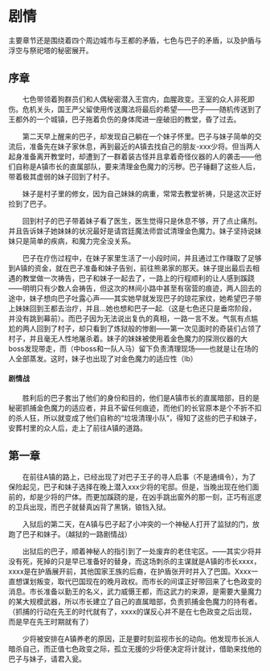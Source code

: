 # 剧情

主要章节还是围绕着四个周边城市与王都的矛盾，七色与巴子的矛盾，以及护盾与浮空与祭祀塔的秘密展开。

## 序章

&emsp;&emsp;七色带领着狗群员们和人偶秘密潜入王宫内，血腥政变。王室的众人非死即伤。危机关头，国王严父留使用传送魔法将最后的希望——巴子——随机传送到了王都外的一个城镇，巴子拖着负伤的身体爬进一座破旧的教堂，昏了过去。

&emsp;&emsp;第二天早上醒来的巴子，却发现自己躺在一个妹子怀里。巴子与妹子简单的交流后，准备先在妹子家休息，再到最近的A镇去找自己的朋友-xxx少将。但当两人起身准备离开教堂时，却遭到了一群着装古怪并且拿着奇怪仪器的人的袭击——他们自称是A镇市长的直属部队，要来清理金色魔力的污秽。巴子锤翻了这些人后，带着极其虚弱的妹子回到了村子。

&emsp;&emsp;妹子是村子里的修女，因为自己妹妹的病重，常常去教堂祈祷，只是这次正好捡到了巴子。

&emsp;&emsp;回到村子的巴子带着妹子看了医生，医生觉得只是休息不够，开了点止痛剂。并且告诉妹子她妹妹的状况最好是请宫廷魔法师尝试清理金色魔力。妹子坚持说妹妹只是简单的疾病，和魔力完全没关系。

&emsp;&emsp;巴子在疗伤过程中，在妹子家里生活了一小段时间，并且通过工作赚取了足够到A镇的资金，就在巴子准备和妹子告别，前往熊弟家的那天。妹子提出最后去相遇的教堂做一次祷告，巴子和妹子一起去了，一路上的行程顺利的让人感到蹊跷——明明只有少数人会祷告，但这次的林间小路中甚至有宿营的痕迹，两人回去的途中，妹子想向巴子吐露心声——其实她早就发现巴子的琼花家纹，她希望巴子带上妹妹回到王都去治疗，并且...她也想和巴子一起.（这是七色还只是垂帘阶段，并没有跳到幕前）。而巴子因为无法说出复仇的真相，一路一言不发。气氛有点尴尬的两人回到了村子，却只看到了炼狱般的惨剧——第一次见面时的奇装们占领了村子，并且毫无人性地屠杀着。妹子的妹妹被使用着金色魔力的探测仪器的大boss发现带走，而（中boss和一队人马）留下负责清理现场——也就是让在场的人全部蒸发。这时，妹子也出现了对金色魔力的适应性（lb）

#### 剧情战

&emsp;&emsp;胜利后的巴子套出了他们的身份和目的，他们是A镇市长的直属暗部，目的是秘密抓捕金色魔力的适应者，并且不留任何痕迹，而他们的长官原本是个不折不扣的杀人狂，所以就变成了他们自称的“垃圾清理小队”，得知了这些的巴子和妹子，安葬村里的众人后，走上了前往A镇的道路。

## 第一章

&emsp;&emsp;在前往A镇的路上，已经出现了对巴子王子的寻人启事（不是通缉令），为了保险起见，巴子和妹子选择在晚上潜入xxx少将的宅邸。但是，当晚出现在他们面前的，却是少将的尸体。而更加蹊跷的是，在凶手跳出窗外的那一刻，正巧有巡逻的卫兵出现，而巴子就替真凶背了黑锅，锒铛入狱。

&emsp;&emsp;入狱后的第二天，在A镇与巴子起了小冲突的一个神秘人打开了监狱的门，放跑了巴子和妹子。（越狱的一路剧情战）

&emsp;&emsp;出狱后的巴子，顺着神秘人的指引到了一处废弃的老住宅区。——其实少将并没有死，死掉的只是早已准备好的替身，而这场刺杀的主谋就是A镇的市长xxxx，xxxx是在护盾展开前，其他国家王族的后裔，在护盾张开时并入了巴国。Xxxx一直想谋划叛变，取代巴国现在的晚月政权。而市长的间谍正好带回来了七色政变的消息。市长准备以勤王的名义，武力威慑王都，而这武力的来源，是需要大量魔力的某大规模武器，所以市长建立了自己的直属暗部，负责抓捕金色魔力的持有者。（抓捕的行动在先王的时代就有了，xxxx的谋反心并不是在七色政变之后出现，而是早在先王时期就有了）

&emsp;&emsp;少将被安排在A镇养老的原因，正是要时刻监视市长的动向。他发现市长派人暗杀自己，而正值七色政变之际，孤立无援的少将便决定将计就计，借助来找他的巴子与妹子，请君入瓮。
